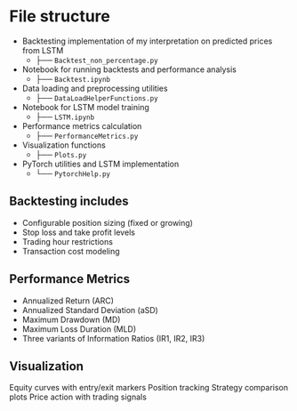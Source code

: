 # File structure

- Backtesting implementation of my interpretation on predicted prices from LSTM
  - ├── `Backtest_non_percentage.py`
- Notebook for running backtests and performance analysis
  - ├── `Backtest.ipynb `                
- Data loading and preprocessing utilities
  - ├── `DataLoadHelperFunctions.py`
- Notebook for LSTM model training
  - ├── `LSTM.ipynb`                     
- Performance metrics calculation
  - ├── `PerformanceMetrics.py`          
- Visualization functions
  - ├── `Plots.py`                      
- PyTorch utilities and LSTM implementation
  - └── `PytorchHelp.py`                  

## Backtesting includes
- Configurable position sizing (fixed or growing)
- Stop loss and take profit levels
- Trading hour restrictions
- Transaction cost modeling

## Performance Metrics
- Annualized Return (ARC)
- Annualized Standard Deviation (aSD)
- Maximum Drawdown (MD)
- Maximum Loss Duration (MLD)
- Three variants of Information Ratios (IR1, IR2, IR3)

## Visualization
Equity curves with entry/exit markers
Position tracking
Strategy comparison plots
Price action with trading signals

